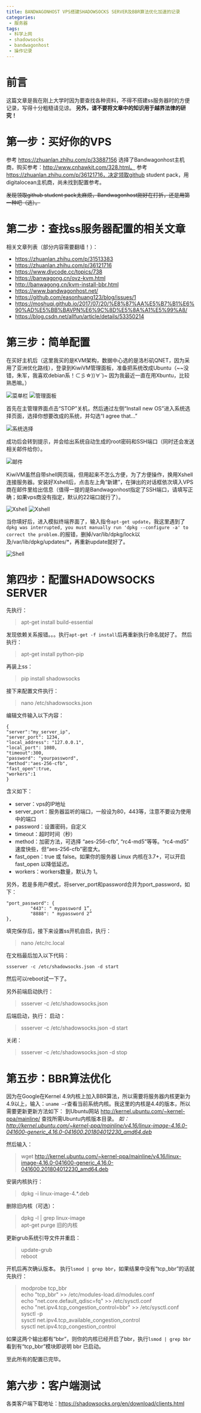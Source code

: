 ```yaml
---
title: BANDWAGONHOST VPS搭建SHADOWSOCKS SERVER及BBR算法优化加速的记录
categories:
 - 服务器
tags:
 - 科学上网
 - shadowsocks
 - bandwagonhost
 - 操作记录
---
```


# 前言

这篇文章是我在刚上大学时因为要查找各种资料，不得不搭建ss服务器时的方便记录，写得十分粗糙请见谅。
**另外，请不要将文章中的知识用于越界法律的研究！**

<!-- more -->

# 第一步：买好你的VPS

参考 https://zhuanlan.zhihu.com/p/33887156 选择了Bandwagonhost主机商，购买参考：http://www.cnhawkit.com/328.html。
参考 https://zhuanlan.zhihu.com/p/36121716，决定领取github student pack，用digitalocean主机商，尚未找到配置参考。

~~发现领取github student pack太麻烦，Bandwagonhost刚好在打折，还是用第一种吧（逃）。~~

# 第二步：查找ss服务器配置的相关文章

相关文章列表（部分内容需要翻墙！）：
* https://zhuanlan.zhihu.com/p/31513383
* https://zhuanlan.zhihu.com/p/36121716
* https://www.diycode.cc/topics/738
* https://banwagong.cn/ovz-kvm.html
* http://banwagong.cn/kvm-install-bbr.html
* https://www.bandwagonhost.net/
* https://github.com/easonhuang123/blog/issues/1
* https://moshuqi.github.io/2017/07/20/%E8%87%AA%E5%B7%B1%E6%90%AD%E5%BB%BAVPN%E6%9C%8D%E5%8A%A1%E5%99%A8/
* https://blog.csdn.net/allfun/article/details/53350214

# 第三步：简单配置

在买好主机后（这里我买的是KVM架构，数据中心选的是洛杉矶QNET，因为采用了亚洲优化路线），登录到KiwiVM管理面板，准备把系统改成Ubuntu（~~没错，朱军，我喜欢debian系！⊂彡☆))∀`)~ 因为我最近一直在用Xbuntu，比较熟悉嘛。）

![菜单栏](..\img\2018\1.PNG)
![管理面板](..\img\2018\2.PNG)

首先在主管理界面点击“STOP”关机，然后通过左侧“Install new OS”进入系统选择页面，选择你想要改成的系统，并勾选“I agree that…”

![系统选择](..\img\2018\3.PNG)

成功后会转到提示，并会给出系统自动生成的root密码和SSH端口（同时还会发送相关邮件给你）。

![邮件](..\img\2018\4.PNG)

KiwiVM虽然自带shell网页端，但用起来不怎么方便，为了方便操作，换用Xshell连接服务器。安装好Xshell后，点击左上角“新建”，在弹出的对话框依次填入VPS商在邮件里给出信息（值得一提的是Bandwagonhost指定了SSH端口，请填写正确；如果vps商没有指定，默认的22端口就行了）。

![Xshell](..\img\2018\5.PNG)
![Xshell](..\img\2018\6.PNG)

当你填好后，进入模拟终端界面了，输入指令`apt-get update`，我这里遇到了`dpkg was interrupted, you must manually run 'dpkg --configure -a' to correct the problem.`的报错，删掉/var/lib/dpkg/lock以及/var/lib/dpkg/updates/*，再重新update就好了。

![Shell](..\img\2018\7.PNG)

# 第四步：配置SHADOWSOCKS SERVER

先执行：

> apt-get install build-essential

发现依赖关系报错。。。执行`apt-get -f install`后再重新执行命名就好了。
然后执行：

> apt-get install python-pip

再装上ss：

> pip install shadowsocks

接下来配置文件执行：

> nano /etc/shadowsocks.json

编辑文件输入以下内容：
```
{
"server":"my_server_ip",
"server_port": 1234,
"local_address": "127.0.0.1",
"local_port": 1080,
"timeout":300,
"password": "yourpassword",
"method":"aes-256-cfb",
"fast_open":true,
"workers":1
}
```
含义如下：

* server：vps的IP地址 
* server_port：服务器监听的端口，一般设为80，443等，注意不要设为使用中的端口 
* password：设置密码，自定义 
* timeout：超时时间（秒） 
* method：加密方法，可选择 “aes-256-cfb”, “rc4-md5”等等。“rc4-md5” 速度快些，但“aes-256-cfb”密度大。
* fast_open：true 或 false。如果你的服务器 Linux 内核在3.7+，可以开启 fast_open 以降低延迟。 
* workers：workers数量，默认为 1。

另外，若是多用户模式，将server_port和password合并为port_password，如下：
```
"port_password": {
         "443": " mypassword 1”, 
         "8888": " mypassword 2”
},
```
填完保存后，接下来设置ss开机自启，执行：

> nano /etc/rc.local

在文档最后加入以下代码：
```
ssserver -c /etc/shadowsocks.json -d start
```
然后可以reboot试一下了。

另外前端启动执行：

>ssserver -c /etc/shadowsocks.json

后端启动，执行：
启动：

>ssserver -c /etc/shadowsocks.json -d start

关闭：

>ssserver -c /etc/shadowsocks.json -d stop


# 第五步：BBR算法优化

因为在Google在Kernel 4.9内核上加入BBR算法，所以需要将服务器内核更新为4.9以上，输入：`uname –r`查看当前系统内核。我这里的内核是4.4的版本，所以需要更新更新方法如下：
到Ubuntu网站 http://kernel.ubuntu.com/~kernel-ppa/mainline/ 查找所需Ubuntu内核版本目录。
*如：http://kernel.ubuntu.com/~kernel-ppa/mainline/v4.16/linux-image-4.16.0-041600-generic_4.16.0-041600.201804012230_amd64.deb*

然后输入：

> wget http://kernel.ubuntu.com/~kernel-ppa/mainline/v4.16/linux-image-4.16.0-041600-generic_4.16.0-041600.201804012230_amd64.deb

安装内核执行：

> dpkg -i linux-image-4.*.deb

删除旧内核（可选）：

> dpkg -l | grep linux-image  
> apt-get purge 旧的内核  

更新grub系统引导文件并重启：

>update-grub  
>reboot  

开机后再次确认版本。
执行`lsmod | grep bbr`，如果结果中没有“tcp_bbr”的话就先执行：

>modprobe tcp_bbr  
>echo "tcp_bbr" >> /etc/modules-load.d/modules.conf  
>echo "net.core.default_qdisc=fq" >> /etc/sysctl.conf  
>echo "net.ipv4.tcp_congestion_control=bbr" >> /etc/sysctl.conf  
>sysctl -p  
>sysctl net.ipv4.tcp_available_congestion_control  
>sysctl net.ipv4.tcp_congestion_control  

如果这两个输出都有“bbr”，则你的内核已经开启了bbr，执行`lsmod | grep bbr`看到有“tcp_bbr”模块即说明 bbr 已启动。

至此所有的配置已完毕。

# 第六步：客户端测试

各类客户端下载地址：https://shadowsocks.org/en/download/clients.html